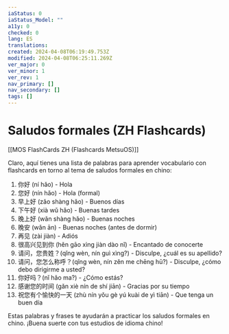 ```yaml
---
iaStatus: 0
iaStatus_Model: ""
a11y: 0
checked: 0
lang: ES
translations: 
created: 2024-04-08T06:19:49.753Z
modified: 2024-04-08T06:25:11.269Z
ver_major: 0
ver_minor: 1
ver_rev: 1
nav_primary: []
nav_secondary: []
tags: []
---
```

# Saludos formales (ZH Flashcards)

[[MOS FlashCards ZH (Flashcards MetsuOS)]]

Claro, aquí tienes una lista de palabras para aprender vocabulario con flashcards en torno al tema de saludos formales en chino:

1. 你好 (ní hǎo) - Hola
2. 您好 (nín hǎo) - Hola (formal)
3. 早上好 (zǎo shàng hǎo) - Buenos días
4. 下午好 (xià wǔ hǎo) - Buenas tardes
5. 晚上好 (wǎn shàng hǎo) - Buenas noches
6. 晚安 (wǎn ān) - Buenas noches (antes de dormir)
7. 再见 (zài jiàn) - Adiós
8. 很高兴见到你 (hěn gāo xìng jiàn dào nǐ) - Encantado de conocerte
9. 请问，您贵姓？(qǐng wèn, nín guì xìng?) - Disculpe, ¿cuál es su apellido?
10. 请问，您怎么称呼？(qǐng wèn, nín zěn me chēng hū?) - Disculpe, ¿cómo debo dirigirme a usted?
11. 你好吗？(nǐ hǎo ma?) - ¿Cómo estás?
12. 感谢您的时间 (gǎn xiè nín de shí jiān) - Gracias por su tiempo
13. 祝您有个愉快的一天 (zhù nín yǒu gè yú kuài de yì tiān) - Que tenga un buen día

Estas palabras y frases te ayudarán a practicar los saludos formales en chino. ¡Buena suerte con tus estudios de idioma chino!
